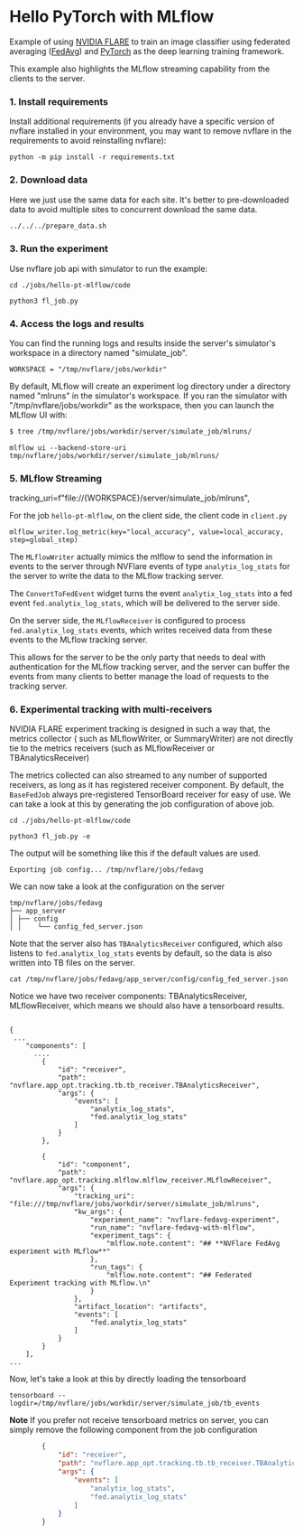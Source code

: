 # Hello PyTorch with MLflow

Example of using [NVIDIA FLARE](https://nvflare.readthedocs.io/en/main/index.html) to train an image classifier
using federated averaging ([FedAvg](https://arxiv.org/abs/1602.05629)) and [PyTorch](https://pytorch.org/)
as the deep learning training framework.

This example also highlights the MLflow streaming capability from the clients to the server.

### 1. Install requirements

Install additional requirements (if you already have a specific version of nvflare installed in your environment, you may want to remove nvflare in the requirements to avoid reinstalling nvflare):

```
python -m pip install -r requirements.txt
```
### 2. Download data
Here we just use the same data for each site. It's better to pre-downloaded data to avoid multiple sites to concurrent download the same data.

```bash
../../../prepare_data.sh
```


### 3. Run the experiment

Use nvflare job api with simulator to run the example:

```
cd ./jobs/hello-pt-mlflow/code

python3 fl_job.py
```

### 4. Access the logs and results

You can find the running logs and results inside the server's simulator's workspace in a directory named "simulate_job".

```WORKSPACE = "/tmp/nvflare/jobs/workdir"```

By default, MLflow will create an experiment log directory under a directory named "mlruns" in the simulator's workspace. 
If you ran the simulator with "/tmp/nvflare/jobs/workdir" as the workspace, then you can launch the MLflow UI with:

```bash
$ tree /tmp/nvflare/jobs/workdir/server/simulate_job/mlruns/
```

```
mlflow ui --backend-store-uri tmp/nvflare/jobs/workdir/server/simulate_job/mlruns/
```

### 5. MLflow Streaming

tracking_uri=f"file://{WORKSPACE}/server/simulate_job/mlruns",

For the job `hello-pt-mlflow`, on the client side, the client code in `client.py`

```
mlflow_writer.log_metric(key="local_accuracy", value=local_accuracy, step=global_step)
```

The `MLflowWriter` actually mimics the mlflow to send the information in events to the server through NVFlare events
of type `analytix_log_stats` for the server to write the data to the MLflow tracking server.

The `ConvertToFedEvent` widget turns the event `analytix_log_stats` into a fed event `fed.analytix_log_stats`,
which will be delivered to the server side.

On the server side, the `MLflowReceiver` is configured to process `fed.analytix_log_stats` events,
which writes received data from these events to the MLflow tracking server.

This allows for the server to be the only party that needs to deal with authentication for the MLflow tracking server, and the server
can buffer the events from many clients to better manage the load of requests to the tracking server.


### 6. Experimental tracking with multi-receivers

NVIDIA FLARE experiment tracking is designed in such a way that, the metrics collector ( such as MLflowWriter, or SummaryWriter) are not directly tie to the metrics receivers (such as MLflowReceiver or TBAnalyticsReceiver)

The metrics collected can also streamed to any number of supported receivers, as long as it has registered receiver component.  By default, the ```BaseFedJob``` always pre-registered TensorBoard receiver for easy of use.  We can take a look at this by generating the job configuration of above job.  


```
cd ./jobs/hello-pt-mlflow/code

python3 fl_job.py -e 
```
The output will be something like this if the default values are used. 

```Exporting job config... /tmp/nvflare/jobs/fedavg```


We can now take a look at the configuration on the server

```
tmp/nvflare/jobs/fedavg
├── app_server
│ ├── config
│ │    └── config_fed_server.json

```



Note that the server also has `TBAnalyticsReceiver` configured, which also listens to `fed.analytix_log_stats` events by default, so the data is also written into TB files on the server.

```
cat /tmp/nvflare/jobs/fedavg/app_server/config/config_fed_server.json 

```
Notice we have two receiver components: TBAnalyticsReceiver, MLflowReceiver, which means we should also have a tensorboard results. 

```

{
 ...
    "components": [
      ....
        {
            "id": "receiver",
            "path": "nvflare.app_opt.tracking.tb.tb_receiver.TBAnalyticsReceiver",
            "args": {
                "events": [
                    "analytix_log_stats",
                    "fed.analytix_log_stats"
                ]
            }
        },
       
        {
            "id": "component",
            "path": "nvflare.app_opt.tracking.mlflow.mlflow_receiver.MLflowReceiver",
            "args": {
                "tracking_uri": "file:///tmp/nvflare/jobs/workdir/server/simulate_job/mlruns",
                "kw_args": {
                    "experiment_name": "nvflare-fedavg-experiment",
                    "run_name": "nvflare-fedavg-with-mlflow",
                    "experiment_tags": {
                        "mlflow.note.content": "## **NVFlare FedAvg experiment with MLflow**"
                    },
                    "run_tags": {
                        "mlflow.note.content": "## Federated Experiment tracking with MLflow.\n"
                    }
                },
                "artifact_location": "artifacts",
                "events": [
                    "fed.analytix_log_stats"
                ]
            }
        }
    ],
...

```

Now, let's take a look at this by directly loading the tensorboard
 
```
tensorboard --logdir=/tmp/nvflare/jobs/workdir/server/simulate_job/tb_events
```

**Note**
If you prefer not receive tensorboard metrics on server, you can simply remove the following 
component from the job configuration  
```json
        {
            "id": "receiver",
            "path": "nvflare.app_opt.tracking.tb.tb_receiver.TBAnalyticsReceiver",
            "args": {
                "events": [
                    "analytix_log_stats",
                    "fed.analytix_log_stats"
                ]
            }
        }
       
```

